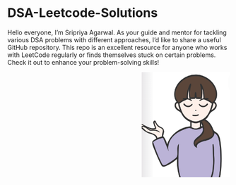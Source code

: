 # DSA-Leetcode-Solutions

<p align="left">
  Hello everyone, I’m Sripriya Agarwal. As your guide and mentor for tackling various DSA problems with different approaches, I’d like to share a useful GitHub repository. This repo is an excellent resource for anyone who works with LeetCode regularly or finds themselves stuck on certain problems. Check it out to enhance your problem-solving skills!
</p>

<p align="right">
  <img src="images/1.png" alt="My photo" style="float: right; width: 200px;"/>
</p>

